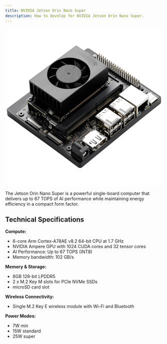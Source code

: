 ```yaml
---
title: NVIDIA Jetson Orin Nano Super
description: How to develop for NVIDIA Jetson Orin Nano Super.
---
```


![Jetson Orin Nano Super](../orin-nano.jpg)

The Jetson Orin Nano Super is a powerful single-board computer that delivers up to 67 TOPS of AI performance while maintaining energy efficiency in a compact form factor.

## Technical Specifications

**Compute:**
- 6-core Arm Cortex-A78AE v8.2 64-bit CPU at 1.7 GHz
- NVIDIA Ampere GPU with 1024 CUDA cores and 32 tensor cores
- AI Performance: Up to 67 TOPS (INT8)
- Memory bandwidth: 102 GB/s

**Memory & Storage:**
- 8GB 128-bit LPDDR5
- 2 x M.2 Key M slots for PCIe NVMe SSDs
- microSD card slot

**Wireless Connectivity:**
- Single M.2 Key E wireless module with Wi-Fi and Bluetooth

**Power Modes:**
- 7W min
- 15W standard
- 25W super

